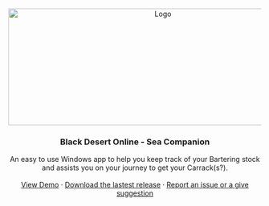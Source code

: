<!-- PROJECT LOGO -->
<br />
<p align="center">
  <a href="https://github.com/Makpptfox/BDO-Sea-Companion">
    <img src="https://i.imgur.com/jzt7IjQ.png" alt="Logo" width="600" height="233">
  </a>

  <h3 align="center">Black Desert Online - Sea Companion</h3>

  <p align="center">
    An easy to use Windows app to help you keep track of your Bartering stock and assists you on your journey to get your Carrack(s?).
    <br />
    <br />
    <a href="https://www.youtube.com/watch?v=HeRC33A4Gvs">View Demo</a>
    ·
    <a href="https://github.com/Makpptfox/New-World-Refining-Calculator/releases/latest">Download the lastest release</a>
    ·
    <a href="https://github.com/Makpptfox/New-World-Refining-Calculator/issues">Report an issue or a give suggestion</a>
  </p>
</p>
